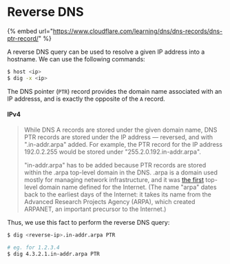# Reverse DNS

{% embed url="https://www.cloudflare.com/learning/dns/dns-records/dns-ptr-record/" %}

A reverse DNS query can be used to resolve a given IP address into a hostname. We can use the following commands:

```sh
$ host <ip>
$ dig -x <ip>
```

The DNS pointer (`PTR`) record provides the domain name associated with an IP addresss, and is exactly the opposite of the `A` record.

#### IPv4

> While DNS A records are stored under the given domain name, DNS PTR records are stored under the IP address — reversed, and with ".in-addr.arpa" added. For example, the PTR record for the IP address 192.0.2.255 would be stored under "255.2.0.192.in-addr.arpa".
>
> "in-addr.arpa" has to be added because PTR records are stored within the .arpa top-level domain in the DNS. .arpa is a domain used mostly for managing network infrastructure, and it was [the first](https://tools.ietf.org/html/rfc881) top-level domain name defined for the Internet. (The name "arpa" dates back to the earliest days of the Internet: it takes its name from the Advanced Research Projects Agency (ARPA), which created ARPANET, an important precursor to the Internet.)

Thus, we use this fact to perform the reverse DNS query:

```sh
$ dig <reverse-ip>.in-addr.arpa PTR 

# eg. for 1.2.3.4
$ dig 4.3.2.1.in-addr.arpa PTR 
```

